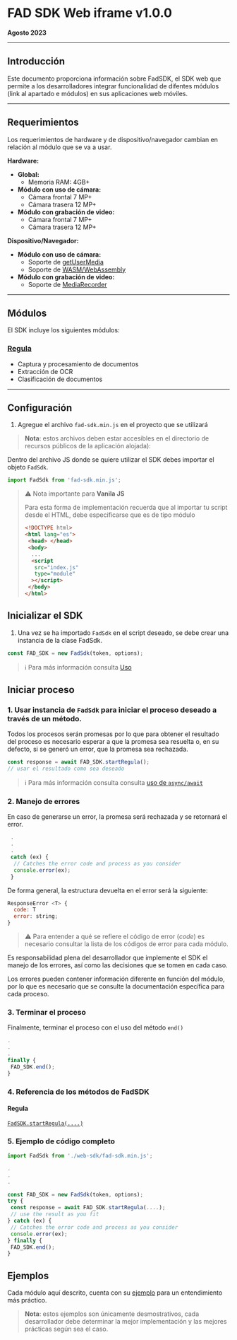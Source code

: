 <!--div align="right">

  ## Idiomas

  [![en](https://img.shields.io/badge/idioma-english-B22234.svg)](https://github.com/jonatasemidio/multilanguage-readme-pattern/blob/master/README.md)
  [![pt-br](https://img.shields.io/badge/idioma-português-009C3B.svg)](https://github.com/jonatasemidio/multilanguage-readme-pattern/blob/master/README.pt-br.md)
  [![es](https://img.shields.io/badge/idioma-español-yellow.svg)](https://github.com/jonatasemidio/multilanguage-readme-pattern/blob/master/README.es.md)

</div-->

# FAD SDK Web iframe v1.0.0

**Agosto 2023**

<!-- Accede a [https://github.com/NAATTechnologies/Web/releases](https://github.com/NAATTechnologies/Web/releases) para ver las notas de la versión. -->

---

<!-- ## Migration information

See [Migration Details](docs/MigrationDetails.md) for more information. -->

## Introducción

Este documento proporciona información sobre FadSDK, el SDK web que permite a los desarrolladores integrar funcionalidad de difentes módulos (link al apartado e módulos) en sus aplicaciones web móviles.

---

## Requerimientos

Los requerimientos de hardware y de dispositivo/navegador cambian en relación al módulo que se va a usar.

**Hardware:**
  - **Global:**
    - Memoria RAM: 4GB+
  - **Módulo con uso de cámara:**
    - Cámara frontal 7 MP+
    - Cámara trasera 12 MP+
  - **Módulo con grabación de video:**
    - Cámara frontal 7 MP+
    - Cámara trasera 12 MP+

**Dispositivo/Navegador:**
- **Módulo con uso de cámara:**
    - Soporte de [getUserMedia](https://developer.mozilla.org/es/docs/Web/API/MediaDevices/getUserMedia)
    - Soporte de [WASM/WebAssembly](https://developer.mozilla.org/es/docs/WebAssembly)
- **Módulo con grabación de video:**
    - Soporte de [MediaRecorder](https://developer.mozilla.org/en-US/docs/Web/API/MediaRecorder)


---

## Módulos

El SDK incluye los siguientes módulos:

### [Regula](https://github.com/NAATTechnologies/Web/wiki/WebSDK-Regula)

- Captura y procesamiento de documentos
- Extracción de OCR
- Clasificación de documentos

---

## Configuración

1. Agregue el archivo `fad-sdk.min.js` en el proyecto que se utilizará

> **Nota**: estos archivos deben estar accesibles en el directorio de recursos públicos de la aplicación alojada):

Dentro del archivo JS donde se quiere utilizar el SDK debes importar el objeto `FadSdk`.

```js
import FadSdk from 'fad-sdk.min.js';
```

> :warning: Nota importante para **Vanila JS**
>
> Para esta forma de implementación recuerda que al importar tu script desde el HTML, debe especificarse que es de tipo módulo
>
> ```html
> <!DOCTYPE html>
> <html lang="es">
>  <head> </head>
>  <body>
>   ...
>   <script
>    src="index.js"
>    type="module"
>   ></script>
>  </body>
> </html>
> ```

## Inicializar el SDK

1. Una vez se ha importado `FadSdk` en el script deseado, se debe crear una instancia de la clase FadSdk.

```js
const FAD_SDK = new FadSdk(token, options);
```

> :information_source: Para más información consulta [Uso](https://github.com/NAATTechnologies/Web/wiki/Uso)

## Iniciar proceso

### 1. Usar instancia de `FadSdk` para iniciar el proceso deseado a través de un método.

Todos los procesos serán promesas por lo que para obtener el resultado del proceso es necesario esperar a que la promesa sea resuelta o, en su defecto, si se generó un error, que la promesa sea rechazada.

```js
const response = await FAD_SDK.startRegula();
// usar el resultado como sea deseado
```

> :information_source:  Para más información consulta consulta [uso de `async/await`](https://developer.mozilla.org/es/docs/Web/JavaScript/Reference/Statements/async_function)

### 2. Manejo de errores

En caso de generarse un error, la promesa será rechazada y se retornará el error.

```js
 .
 .
 .
 catch (ex) {
  // Catches the error code and process as you consider
  console.error(ex);
 }

```

De forma general, la estructura devuelta en el error será la siguiente:

```js
ResponseError <T> {
  code: T
  error: string;
}

```

> :warning: Para entender a qué se refiere el código de error (_code_) es necesario consultar la lista de los códigos de error para cada módulo.

Es responsabilidad plena del desarrollador que implemente el SDK el manejo de los errores, así como las decisiones que se tomen en cada caso.

Los errores pueden contener información diferente en función del módulo, por lo que es necesario que se consulte la documentación específica para cada proceso.

### 3. Terminar el proceso
Finalmente, terminar el proceso con el uso del método `end()`

```js
.
.
.
finally {
 FAD_SDK.end();
}
```

### 4. Referencia de los métodos de FadSDK

#### Regula

[`FadSDK.startRegula(....)`](https://github.com/NAATTechnologies/Web/wiki/WebSDK-Regula#websdk-regula)



### 5. Ejemplo de código completo

```js
import FadSdk from './web-sdk/fad-sdk.min.js';

.
.
.

const FAD_SDK = new FadSdk(token, options);
try {
 const response = await FAD_SDK.startRegula(....);
 // use the result as you fit
} catch (ex) {
 // Catches the error code and process as you consider
 console.error(ex);
} finally {
 FAD_SDK.end();
}
```
## Ejemplos

Cada módulo aquí descrito, cuenta con su [ejemplo](https://github.com/NAATTechnologies/Web/tree/master/examples) para un entendimiento más práctico.

> **Nota**: estos ejemplos son únicamente desmostrativos, cada desarrollador debe determinar la mejor implementación y las mejores prácticas según sea el caso.

